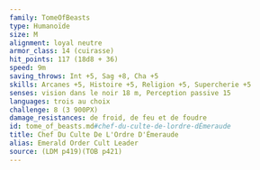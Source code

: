 ```yaml
---
family: TomeOfBeasts
type: Humanoïde
size: M
alignment: loyal neutre
armor_class: 14 (cuirasse)
hit_points: 117 (18d8 + 36)
speed: 9m
saving_throws: Int +5, Sag +8, Cha +5
skills: Arcanes +5, Histoire +5, Religion +5, Supercherie +5
senses: vision dans le noir 18 m, Perception passive 15
languages: trois au choix
challenge: 8 (3 900PX)
damage_resistances: de froid, de feu et de foudre
id: tome_of_beasts.md#chef-du-culte-de-lordre-dÉmeraude
title: Chef Du Culte De L'Ordre D'Émeraude
alias: Emerald Order Cult Leader
source: (LDM p419)(TOB p421)
---
```


